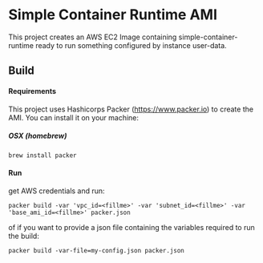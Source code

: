 # Simple Container Runtime AMI

This project creates an AWS EC2 Image containing simple-container-runtime ready to run something configured by instance user-data.

## Build

#### Requirements

This project uses Hashicorps Packer (https://www.packer.io) to create the AMI. You can install it on your machine:

##### OSX (homebrew)

    brew install packer

#### Run

get AWS credentials and run:

    packer build -var 'vpc_id=<fillme>' -var 'subnet_id=<fillme>' -var 'base_ami_id=<fillme>' packer.json

of if you want to provide a json file containing the variables required to run the build:

    packer build -var-file=my-config.json packer.json
